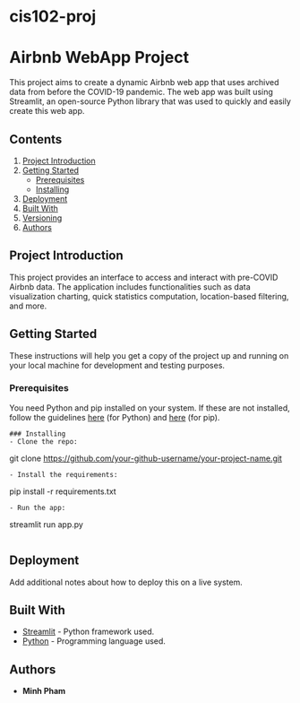 # cis102-proj
# Airbnb WebApp Project

This project aims to create a dynamic Airbnb web app that uses archived data from before the COVID-19 pandemic. The web app was built using Streamlit, an open-source Python library that was used to quickly and easily create this web app.

## Contents
1. [Project Introduction](#project-introduction)
2. [Getting Started](#getting-started)
    - [Prerequisites](#prerequisites)
    - [Installing](#installing)
3. [Deployment](#deployment)
4. [Built With](#built-with)
5. [Versioning](#versioning)
6. [Authors](#authors)

## Project Introduction
This project provides an interface to access and interact with pre-COVID Airbnb data. The application includes functionalities such as data visualization charting, quick statistics computation, location-based filtering, and more. 

## Getting Started
These instructions will help you get a copy of the project up and running on your local machine for development and testing purposes.

### Prerequisites
You need Python and pip installed on your system. If these are not installed, follow the guidelines [here](https://www.python.org/downloads/) (for Python) and [here](https://pip.pypa.io/en/stable/installation/) (for pip).
```
### Installing
- Clone the repo: 
```
git clone https://github.com/your-github-username/your-project-name.git
```
- Install the requirements: 
```
pip install -r requirements.txt
```
- Run the app: 
```
streamlit run app.py
```
```
## Deployment
Add additional notes about how to deploy this on a live system.

## Built With
* [Streamlit](https://www.streamlit.io/) - Python framework used.
* [Python](https://www.python.org/) - Programming language used.

## Authors
* **Minh Pham**

```